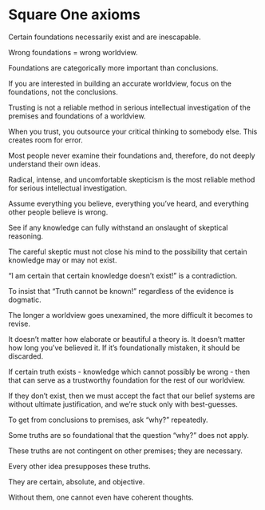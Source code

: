 # Square One axioms

Certain foundations necessarily exist and are inescapable.

Wrong foundations = wrong worldview.

Foundations are categorically more important than conclusions.

If you are interested in building an accurate worldview, focus on the foundations, not the conclusions.

Trusting is not a reliable method in serious intellectual investigation of the premises and foundations of a worldview.

When you trust, you outsource your critical thinking to somebody else. This creates room for error.

Most people never examine their foundations and, therefore, do not deeply understand their own ideas.

Radical, intense, and uncomfortable skepticism is the most reliable method for serious intellectual investigation.

Assume everything you believe, everything you’ve heard, and everything other people believe is wrong.

See if any knowledge can fully withstand an onslaught of skeptical reasoning.

The careful skeptic must not close his mind to the possibility that certain knowledge may or may not exist.

“I am certain that certain knowledge doesn’t exist!” is a contradiction.

To insist that “Truth cannot be known!” regardless of the evidence is dogmatic.

The longer a worldview goes unexamined, the more difficult it becomes to revise.

It doesn’t matter how elaborate or beautiful a theory is. It doesn’t matter how long you’ve believed it. If it’s foundationally mistaken, it should be discarded.

If certain truth exists - knowledge which cannot possibly be wrong - then that can serve as a trustworthy foundation for the rest of our worldview.

If they don’t exist, then we must accept the fact that our belief systems are without ultimate justification, and we’re stuck only with best-guesses.

To get from conclusions to premises, ask “why?” repeatedly.

Some truths are so foundational that the question “why?” does not apply.

These truths are not contingent on other premises; they are necessary.

Every other idea presupposes these truths.

They are certain, absolute, and objective.

Without them, one cannot even have coherent thoughts.

